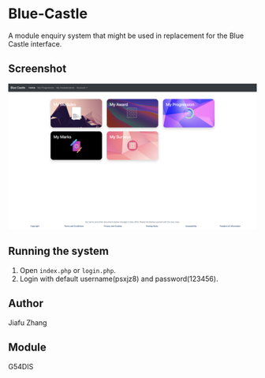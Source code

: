 # Blue-Castle
A module enquiry system that might be used in replacement for the Blue Castle interface.

## Screenshot
![](images/screenshot.png)

## Running the system
1. Open `index.php` or `login.php`.
2. Login with default username(psxjz8) and password(123456).

## Author
Jiafu Zhang

## Module
G54DIS

